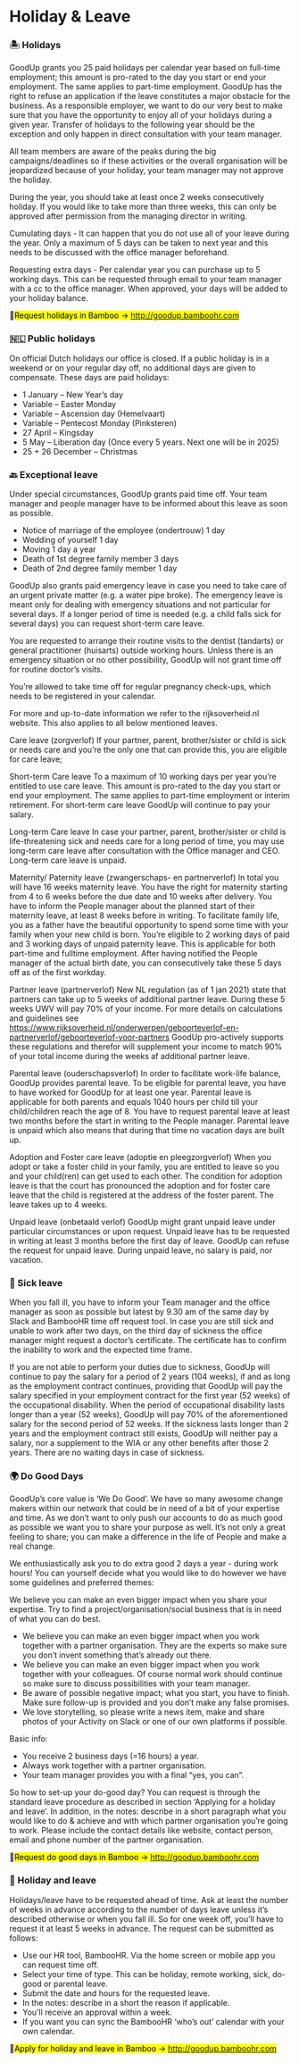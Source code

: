 <h1 style="margin-top: 1em;">Holiday & Leave</h1>

### 🏝️ Holidays
GoodUp grants you 25 paid holidays per calendar year based on full-time employment; this
amount is pro-rated to the day you start or end your employment. The same applies to part-time employment. GoodUp has the right to refuse an application if the leave constitutes a major obstacle for the business. As a responsible employer, we want to do our very best to make sure that you have the opportunity to enjoy all of your holidays during a given year.
Transfer of holidays to the following year should be the exception and only happen in direct
consultation with your team manager.

All team members are aware of the peaks during the big campaigns/deadlines so if these
activities or the overall organisation will be jeopardized because of your holiday, your team
manager may not approve the holiday.

During the year, you should take at least once 2 weeks consecutively holiday. If you would
like to take more than three weeks, this can only be approved after permission from the
managing director in writing.

Cumulating days - It can happen that you do not use all of your leave during the year. Only a maximum of 5 days can be taken to next year and this needs to be discussed with the office manager beforehand.

Requesting extra days - Per calendar year you can purchase up to 5 working days. This can be requested through email to your team manager with a cc to the office manager. When approved, your days will be added to your holiday balance.

🎍<mark>Request holidays in Bamboo -> http://goodup.bamboohr.com</mark>

### 🇳🇱 Public holidays
On official Dutch holidays our office is closed. If a public holiday is in a weekend or on your
regular day off, no additional days are given to compensate. These days are paid holidays:
- 1 January – New Year’s day
- Variable – Easter Monday
- Variable – Ascension day (Hemelvaart)
- Variable – Pentecost Monday (Pinksteren)
- 27 April – Kingsday
- 5 May – Liberation day (Once every 5 years. Next one will be in 2025)
- 25 + 26 December – Christmas

### 🔙 Exceptional leave
Under special circumstances, GoodUp grants paid time off. Your team manager and people
manager have to be informed about this leave as soon as possible.
-	Notice of marriage of the employee (ondertrouw) 1 day
-	Wedding of yourself 1 day
-	Moving 1 day a year
-	Death of 1st degree family member 3 days
-	Death of 2nd degree family member 1 day

GoodUp also grants paid emergency leave in case you need to take care of an urgent private
matter (e.g. a water pipe broke). The emergency leave is meant only for dealing with
emergency situations and not particular for several days. If a longer period of time is needed
(e.g. a child falls sick for several days) you can request short-term care leave.

You are requested to arrange their routine visits to the dentist (tandarts) or general
practitioner (huisarts) outside working hours. Unless there is an emergency situation or no
other possibility, GoodUp will not grant time off for routine doctor’s visits.

You’re allowed to take time off for regular pregnancy check-ups, which needs to be
registered in your calendar.

For more and up-to-date information we refer to the rijksoverheid.nl website. This also
applies to all below mentioned leaves.

Care leave (zorgverlof)
If your partner, parent, brother/sister or child is sick or needs care and you’re the only one
that can provide this, you are eligible for care leave;

Short-term Care leave
To a maximum of 10 working days per year you’re entitled to use care leave. This amount is
pro-rated to the day you start or end your employment. The same applies to part-time
employment or interim retirement. For short-term care leave GoodUp will continue to pay
your salary.

Long-term Care leave
In case your partner, parent, brother/sister or child is life-threatening sick and needs care for a long period of time, you may use long-term care leave after consultation with the Office manager and CEO. Long-term care leave is unpaid.

Maternity/ Paternity leave (zwangerschaps- en partnerverlof)
In total you will have 16 weeks maternity leave. You have the right for maternity starting from 4 to 6 weeks before the due date and 10 weeks after delivery. You have to inform the People manager about the planned start of their maternity leave, at least 8 weeks before in writing. To facilitate family life, you as a father have the beautiful opportunity to spend some time with your family when your new child is born. You’re eligible to 2 working days of paid and 3 working days of unpaid paternity leave. This is applicable for both part-time and fulltime employment. After having notified the People manager of the actual birth date, you can consecutively take these 5 days off as of the first workday.

Partner leave (partnerverlof)
New NL regulation (as of 1 jan 2021) state that partners can take up to 5 weeks of additional partner leave. During these 5 weeks UWV will pay 70% of your income. For more details on calculations and guidelines see https://www.rijksoverheid.nl/onderwerpen/geboorteverlof-en-partnerverlof/geboorteverlof-voor-partners
GoodUp pro-actively supports these regulations and therefor will supplement your income to match 90% of your total income during the weeks af additional partner leave. 

Parental leave (ouderschapsverlof)
In order to facilitate work-life balance, GoodUp provides parental leave. To be eligible for
parental leave, you have to have worked for GoodUp for at least one year. Parental leave is
applicable for both parents and equals 1040 hours per child till your child/children reach the
age of 8. You have to request parental leave at least two months before the start in writing to the People manager. Parental leave is unpaid which also means that during that time no vacation days are built up.


Adoption and Foster care leave (adoptie en pleegzorgverlof)
When you adopt or take a foster child in your family, you are entitled to leave so you and
your child(ren) can get used to each other. The condition for adoption leave is that the court
has pronounced the adoption and for foster care leave that the child is registered at the
address of the foster parent. The leave takes up to 4 weeks.

Unpaid leave (onbetaald verlof)
GoodUp might grant unpaid leave under particular circumstances or upon request. Unpaid leave has to be requested in writing at least 3 months before the first day of leave. GoodUp can refuse the request for unpaid leave. During unpaid leave, no salary is paid, nor vacation.

### 🤒 Sick leave
When you fall ill, you have to inform your Team manager and the office manager as soon as
possible but latest by 9.30 am of the same day by Slack and BambooHR
time off request tool. In case you are still sick and unable to work after two days, on the third day of sickness the office manager might request a doctor’s certificate. The certificate has to confirm the inability to work and the expected time frame.

If you are not able to perform your duties due to sickness, GoodUp will continue to pay the
salary for a period of 2 years (104 weeks), if and as long as the employment contract
continues, providing that GoodUp will pay the salary specified in your employment contract
for the first year (52 weeks) of the occupational disability. When the period of occupational
disability lasts longer than a year (52 weeks), GoodUp will pay 70% of the aforementioned
salary for the second period of 52 weeks. If the sickness lasts longer than 2 years and the
employment contract still exists, GoodUp will neither pay a salary, nor a supplement to the
WIA or any other benefits after those 2 years. There are no waiting days in case of sickness.


### 🌍 Do Good Days
GoodUp’s core value is ‘We Do Good’.
We have so many awesome change makers within our network that could be in need of a bit of your expertise and time. As we don’t want to only push our accounts to do as much good as possible we want you to share your purpose as well. It’s not only a great feeling to share; you can make a difference in the life of People and make a real change.

We enthusiastically ask you to do extra good 2 days a year - during work hours! You can
yourself decide what you would like to do however we have some guidelines and preferred
themes:

We believe you can make an even bigger impact when you share your expertise. Try to find
a project/organisation/social business that is in need of what you can do best.
-	We believe you can make an even bigger impact when you work together with a partner organisation. They are the experts so make sure you don’t invent something that’s already out there.
-	We believe you can make an even bigger impact when you work together with your colleagues. Of course normal work should continue so make sure to discuss
possibilities with your team manager.
-	Be aware of possible negative impact; what you start, you have to finish. Make sure
follow-up is provided and you don’t make any false promises. 
-	We love storytelling, so please write a news item, make and share photos of your
Activity on Slack or one of our own platforms if possible. 

Basic info:
- You receive 2 business days (=16 hours) a year.
- Always work together with a partner organisation.
- Your team manager provides you with a final “yes, you can”.

So how to set-up your do-good day?
You can request is through the standard leave procedure as described in section ‘Applying
for a holiday and leave’. In addition, in the notes: describe in a short paragraph what you
would like to do & achieve and with which partner organisation you’re going to work. Please
include the contact details like website, contact person, email and phone number of the
partner organisation.

🎍<mark>Request do good days in Bamboo -> http://goodup.bamboohr.com</mark>

### 📝 Holiday and leave
Holidays/leave have to be requested ahead of time. Ask at least the number of weeks in
advance according to the number of days leave unless it’s described otherwise or when you
fall ill. So for one week off, you’ll have to request it at least 5 weeks in advance. The request
can be submitted as follows:
-	Use our HR tool, BambooHR. Via the home screen or mobile app you can request
time off.
-	Select your time of type. This can be holiday, remote working, sick, do-good or
parental leave.
-	Submit the date and hours for the requested leave.
-	In the notes: describe in a short the reason if applicable.
-	You’ll receive an approval within a week.
-	If you want you can sync the BambooHR ‘who’s out’ calendar with your own calendar.

🎍<mark>Apply for holiday and leave in Bamboo -> http://goodup.bamboohr.com</mark>